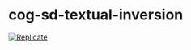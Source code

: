 # cog-sd-textual-inversion

[![Replicate](https://replicate.com/cjwbw/sd-textual-inversion/badge)](https://replicate.com/cjwbw/sd-textual-inversion)